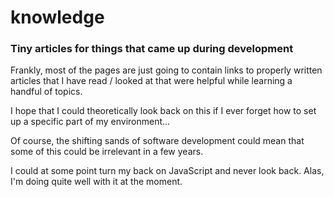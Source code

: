# knowledge

### Tiny articles for things that came up during development

Frankly, most of the pages are just going to contain links to properly written articles that I have read / looked at that were helpful while learning a handful of topics.

I hope that I could theoretically look back on this if I ever forget how to set up a specific part of my environment...

Of course, the shifting sands of software development could mean that some of this could be irrelevant in a few years.

I could at some point turn my back on JavaScript and never look back.  Alas, I'm doing quite well with it at the moment.
